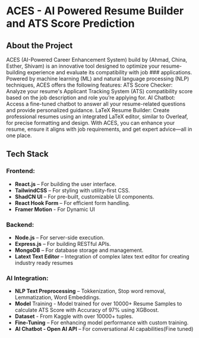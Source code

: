 # ACES - AI Powered Resume Builder and ATS Score Prediction
## About the Project
ACES (AI-Powered Career Enhancement System) build by (Ahmad, China, Esther, Shivam) is an innovative tool designed to optimize your resume-building experience and evaluate its compatibility with job ### applications. Powered by machine learning (ML) and natural language processing (NLP) techniques, ACES offers the following features:
ATS Score Checker: Analyze your resume's Applicant Tracking System (ATS) compatibility score based on the job description and role you’re applying for.
AI Chatbot: Access a fine-tuned chatbot to answer all your resume-related questions and provide personalized guidance.
LaTeX Resume Builder: Create professional resumes using an integrated LaTeX editor, similar to Overleaf, for precise formatting and design.
With ACES, you can enhance your resume, ensure it aligns with job requirements, and get expert advice—all in one place.

## Tech Stack

### Frontend:
- **React.js** – For building the user interface.
- **TailwindCSS** – For styling with utility-first CSS.
- **ShadCN UI** – For pre-built, customizable UI components.
- **React Hook Form** – For efficient form handling.
- **Framer Motion** - For Dynamic UI

### Backend:
- **Node.js** – For server-side execution.
- **Express.js** – For building RESTful APIs.
- **MongoDB** – For database storage and management.
- **Latext Text Editor** – Integration of complex latex text editor for creating industry ready resumes

### AI Integration:
- **NLP Text Preprocessing** – Tokkenization, Stop word removal, Lemmatization, Word Embeddings.
- **Model** Training - Model trained for over 10000+ Resume Samples to calculate ATS Score with Accuracy of 97% using XGBoost.
- **Dataset** - From Kaggle with over 10000+ tuples.
- **Fine-Tuning** – For enhancing model performance with custom training.
- **AI Chatbot - Open AI API** – For conversational AI capabilities(Fine tuned)


